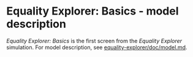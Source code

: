 # Equality Explorer: Basics - model description

_Equality Explorer: Basics_ is the first screen from the _Equality Explorer_ simulation.
For model description, see [equality-explorer/doc/model.md](https://github.com/phetsims/equality-explorer/blob/main/doc/model.md).